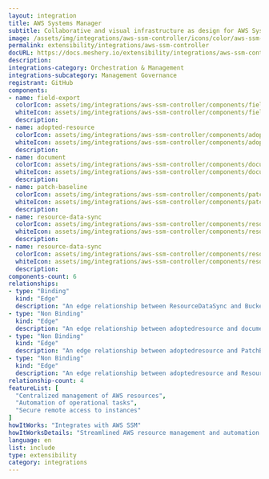 ```yaml
---
layout: integration
title: AWS Systems Manager
subtitle: Collaborative and visual infrastructure as design for AWS Systems Manager
image: /assets/img/integrations/aws-ssm-controller/icons/color/aws-ssm-controller-color.svg
permalink: extensibility/integrations/aws-ssm-controller
docURL: https://docs.meshery.io/extensibility/integrations/aws-ssm-controller
description: 
integrations-category: Orchestration & Management
integrations-subcategory: Management Governance
registrant: GitHub
components: 
- name: field-export
  colorIcon: assets/img/integrations/aws-ssm-controller/components/field-export/icons/color/field-export-color.svg
  whiteIcon: assets/img/integrations/aws-ssm-controller/components/field-export/icons/white/field-export-white.svg
  description: 
- name: adopted-resource
  colorIcon: assets/img/integrations/aws-ssm-controller/components/adopted-resource/icons/color/adopted-resource-color.svg
  whiteIcon: assets/img/integrations/aws-ssm-controller/components/adopted-resource/icons/white/adopted-resource-white.svg
  description: 
- name: document
  colorIcon: assets/img/integrations/aws-ssm-controller/components/document/icons/color/document-color.svg
  whiteIcon: assets/img/integrations/aws-ssm-controller/components/document/icons/white/document-white.svg
  description: 
- name: patch-baseline
  colorIcon: assets/img/integrations/aws-ssm-controller/components/patch-baseline/icons/color/patch-baseline-color.svg
  whiteIcon: assets/img/integrations/aws-ssm-controller/components/patch-baseline/icons/white/patch-baseline-white.svg
  description: 
- name: resource-data-sync
  colorIcon: assets/img/integrations/aws-ssm-controller/components/resource-data-sync/icons/color/resource-data-sync-color.svg
  whiteIcon: assets/img/integrations/aws-ssm-controller/components/resource-data-sync/icons/white/resource-data-sync-white.svg
  description: 
- name: resource-data-sync
  colorIcon: assets/img/integrations/aws-ssm-controller/components/resource-data-sync/icons/color/resource-data-sync-color.svg
  whiteIcon: assets/img/integrations/aws-ssm-controller/components/resource-data-sync/icons/white/resource-data-sync-white.svg
  description: 
components-count: 6
relationships: 
- type: "Binding"
  kind: "Edge"
  description: "An edge relationship between ResourceDataSync and Bucket"
- type: "Non Binding"
  kind: "Edge"
  description: "An edge relationship between adoptedresource and document"
- type: "Non Binding"
  kind: "Edge"
  description: "An edge relationship between adoptedresource and PatchBaseline"
- type: "Non Binding"
  kind: "Edge"
  description: "An edge relationship between adoptedresource and ResourceDataSync"
relationship-count: 4
featureList: [
  "Centralized management of AWS resources",
  "Automation of operational tasks",
  "Secure remote access to instances"
]
howItWorks: "Integrates with AWS SSM"
howItWorksDetails: "Streamlined AWS resource management and automation within Kubernetes"
language: en
list: include
type: extensibility
category: integrations
---
```

